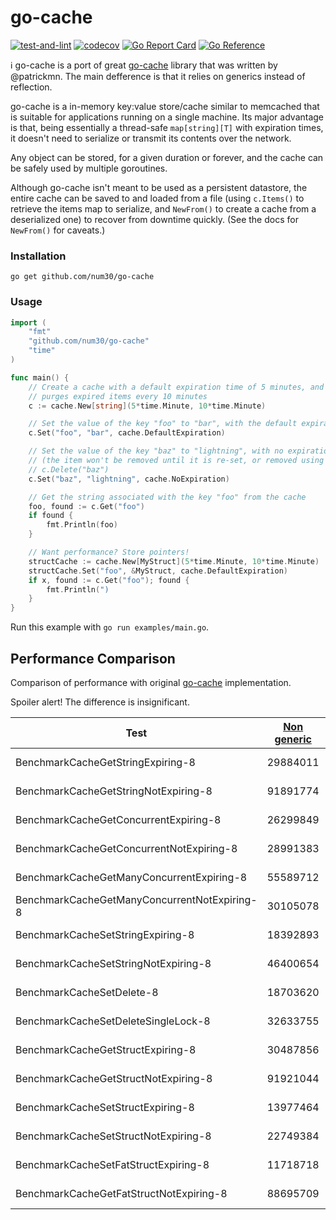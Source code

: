 # go-cache

[![test-and-lint](https://github.com/num30/go-cache/actions/workflows/test.yaml/badge.svg)](https://github.com/num30/go-cache/actions/workflows/test.yaml)
[![codecov](https://codecov.io/gh/num30/go-cache/branch/main/graph/badge.svg?token=FMvJ4TbC2r)](https://codecov.io/gh/num30/go-cache)
[![Go Report Card](https://goreportcard.com/badge/github.com/num30/go-cache)](https://goreportcard.com/report/github.com/num30/go-cache)
[![Go Reference](https://pkg.go.dev/badge/github.com/num30/go-cache.svg)](https://pkg.go.dev/github.com/num30/go-cache)

ℹ️ go-cache is a port of great [go-cache](https://github.com/patrickmn/go-cache) library that was written by @patrickmn. The main defference is that it relies on generics instead of reflection.

go-cache is a  in-memory key:value store/cache similar to memcached that is
suitable for applications running on a single machine. Its major advantage is
that, being essentially a thread-safe `map[string][T]` with expiration
times, it doesn't need to serialize or transmit its contents over the network.

Any object can be stored, for a given duration or forever, and the cache can be
safely used by multiple goroutines.

Although go-cache isn't meant to be used as a persistent datastore, the entire
cache can be saved to and loaded from a file (using `c.Items()` to retrieve the
items map to serialize, and `NewFrom()` to create a cache from a deserialized
one) to recover from downtime quickly. (See the docs for `NewFrom()` for caveats.)

### Installation

`go get github.com/num30/go-cache`

### Usage

```go
import (
	"fmt"
	"github.com/num30/go-cache"
	"time"
)

func main() {
	// Create a cache with a default expiration time of 5 minutes, and which
	// purges expired items every 10 minutes
	c := cache.New[string](5*time.Minute, 10*time.Minute)

	// Set the value of the key "foo" to "bar", with the default expiration time
	c.Set("foo", "bar", cache.DefaultExpiration)

	// Set the value of the key "baz" to "lightning", with no expiration time
	// (the item won't be removed until it is re-set, or removed using
	// c.Delete("baz")
	c.Set("baz", "lightning", cache.NoExpiration)

	// Get the string associated with the key "foo" from the cache
	foo, found := c.Get("foo")
	if found {
		fmt.Println(foo)
	}

	// Want performance? Store pointers!
	structCache := cache.New[MyStruct](5*time.Minute, 10*time.Minute)
	structCache.Set("foo", &MyStruct, cache.DefaultExpiration)
	if x, found := c.Get("foo"); found {
		fmt.Println(")
	}
}
```

Run this example with `go run examples/main.go`.

## Performance Comparison
Comparison of performance with original [go-cache](https://github.com/patrickmn/go-cache) implementation.

Spoiler alert! The difference is insignificant.



| Test                                         |     [Non generic](https://github.com/patrickmn/go-cache)|       |         This version |           |  
|----------------------------------------------|-----------|-------------|-----------|---------------|
| BenchmarkCacheGetStringExpiring-8            | 29884011 | 41.45 ns/op | 28318041 | 43.31 ns/op |
| BenchmarkCacheGetStringNotExpiring-8         | 91891774 | 14.20 ns/op | 72259294 | 14.02 ns/op |
| BenchmarkCacheGetConcurrentExpiring-8        | 26299849 | 42.58 ns/op | 30129078 | 39.53 ns/op |
| BenchmarkCacheGetConcurrentNotExpiring-8     | 28991383 | 41.25 ns/op | 30760544 | 38.09 ns/op |
| BenchmarkCacheGetManyConcurrentExpiring-8    | 55589712 | 44.90 ns/op | 56991110 | 38.86 ns/op |
| BenchmarkCacheGetManyConcurrentNotExpiring-8 | 30105078 | 43.98 ns/op | 46270045 | 41.54 ns/op |
| BenchmarkCacheSetStringExpiring-8            | 18392893 | 63.41 ns/op | 17788724 | 61.42 ns/op |
| BenchmarkCacheSetStringNotExpiring-8         | 46400654 | 28.45 ns/op | 40226074 | 27.41 ns/op |
| BenchmarkCacheSetDelete-8                    | 18703620 | 60.75 ns/op | 18270448 | 59.90 ns/op |
| BenchmarkCacheSetDeleteSingleLock-8          | 32633755 | 39.34 ns/op | 32415156 | 36.96 ns/op |
| BenchmarkCacheGetStructExpiring-8            | 30487856 | 41.60 ns/op | 26925226 | 40.55 ns/op |
| BenchmarkCacheGetStructNotExpiring-8         | 91921044 | 13.94 ns/op | 96379750 | 13.08 ns/op |
| BenchmarkCacheSetStructExpiring-8            | 13977464 | 86.44 ns/op | 13364509 | 87.69 ns/op |
| BenchmarkCacheSetStructNotExpiring-8         | 22749384 | 54.14 ns/op | 23207397 | 52.58 ns/op |
| BenchmarkCacheSetFatStructExpiring-8         | 11718718 | 103.3 ns/op | 12051895 | 102.3 ns/op |
| BenchmarkCacheGetFatStructNotExpiring-8      | 88695709 | 13.92 ns/op | 83220014 | 13.76 ns/op |

